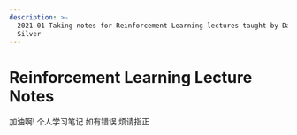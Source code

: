 ```yaml
---
description: >-
  2021-01 Taking notes for Reinforcement Learning lectures taught by David
  Silver
---
```


# Reinforcement Learning Lecture Notes

加油啊! 个人学习笔记 如有错误 烦请指正
